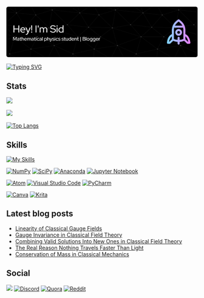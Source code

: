 ![Header](./github-header-image.png)

[![Typing SVG](https://readme-typing-svg.herokuapp.com?font=Mali&size=22&duration=2500&color=F7F7F7&multiline=true&height=175&lines=%E2%88%82%E1%B5%AA%E2%88%82%E1%B5%A1%CF%88+%2B+m%C2%B2%CF%88+%3D+0;Let+%E2%88%82%E1%B5%AA%E2%88%82%E1%B5%A1+%3D+(%CE%B3%E1%B5%A1%E2%88%82%E1%B5%AA)%C2%B2;(%CE%B3%E1%B5%A1%E2%88%82%E1%B5%AA)%C2%B2%CF%88+%2B+m%C2%B2%CF%88+%3D+0;%E2%88%B5+%CF%88+%E2%88%88+spec(%E2%88%82%E1%B5%AA%E2%88%82%E1%B5%A1)%2C;i%CE%B3%E1%B5%A1%E2%88%82%E1%B5%AA%CF%88+%2B+m%CF%88+%3D+0;Where%2C+%CE%B3%E1%B5%A1%CE%B3%E1%B5%9D+%2B+%CE%B3%E1%B5%9D%CE%B3%E1%B5%A1+%3D+2%CE%B7%E1%B5%A1%E1%B5%9D)](https://git.io/typing-svg)

## Stats
![](http://github-profile-summary-cards.vercel.app/api/cards/profile-details?username=Booodaness&theme=github_dark)

![](http://github-profile-summary-cards.vercel.app/api/cards/stats?username=Booodaness&theme=github_dark)

[![Top Langs](https://github-readme-stats.vercel.app/api/top-langs/?username=Booodaness&layout=compact&theme=github_dark&title_color=045dc0&text_color=8a959e&border_color=272a30)](https://github.com/anuraghazra/github-readme-stats)

## Skills
[![My Skills](https://skillicons.dev/icons?i=latex,md,py,ruby,html,css,bootstrap,mysql)](https://skillicons.dev)

[![NumPy](https://img.shields.io/badge/numpy-%23013243.svg?style=for-the-badge&logo=numpy&logoColor=white)](https://numpy.org/)
[![SciPy](https://img.shields.io/badge/SciPy-%230C55A5.svg?style=for-the-badge&logo=scipy&logoColor=%white)](https://scipy.org/)
[![Anaconda](https://img.shields.io/badge/Anaconda-%2344A833.svg?style=for-the-badge&logo=anaconda&logoColor=white)](https://www.anaconda.com/)
[![Jupyter Notebook](https://img.shields.io/badge/jupyter-%23FA0F00.svg?style=for-the-badge&logo=jupyter&logoColor=white)](https://jupyter.org/)

[![Atom](https://img.shields.io/badge/Atom-%2366595C.svg?style=for-the-badge&logo=atom&logoColor=white)](https://atom.io/)
[![Visual Studio Code](https://img.shields.io/badge/Visual%20Studio%20Code-0078d7.svg?style=for-the-badge&logo=visual-studio-code&logoColor=white)](https://code.visualstudio.com/)
[![PyCharm](https://img.shields.io/badge/pycharm-143?style=for-the-badge&logo=pycharm&logoColor=black&color=black&labelColor=green)](https://www.jetbrains.com/pycharm/)

[![Canva](https://img.shields.io/badge/Canva-%2300C4CC.svg?style=for-the-badge&logo=Canva&logoColor=white)](https://www.canva.com/)
[![Krita](https://img.shields.io/badge/Krita-203759?style=for-the-badge&logo=krita&logoColor=EEF37B)](https://krita.org/en/)

## Latest blog posts
<!-- BLOG-POST-LIST:START -->
- [Linearity of Classical Gauge Fields](https://booodaness.github.io/tempus-spatium/linearity-classical-gauge-fields/)
- [Gauge Invariance in Classical Field Theory](https://booodaness.github.io/tempus-spatium/gauge-invariance-classical-field-theory/)
- [Combining Valid Solutions Into New Ones in Classical Field Theory](https://booodaness.github.io/tempus-spatium/combining-valid-solutions-classical-field-theory/)
- [The Real Reason Nothing Travels Faster Than Light](https://booodaness.github.io/tempus-spatium/real-reason-nothing-travels-faster-than-light/)
- [Conservation of Mass in Classical Mechanics](https://booodaness.github.io/tempus-spatium/conservation-of-mass-classical-mechanics/)
<!-- BLOG-POST-LIST:END -->

## Social
![](https://dcbadge.vercel.app/api/shield/763313873830674443)
[![Discord](https://img.shields.io/badge/ΨΦ-%237289DA.svg?style=for-the-badge&logo=discord&logoColor=white)](https://booodaness.github.io/psi-phi/)
[![Quora](https://img.shields.io/badge/Quora-%23B92B27.svg?style=for-the-badge&logo=Quora&logoColor=white)](https://www.quora.com/profile/Siddhartha-Bhattacharjee-45)
[![Reddit](https://img.shields.io/badge/Reddit-FF4500?style=for-the-badge&logo=reddit&logoColor=white)](https://www.reddit.com/user/Booodaness)
